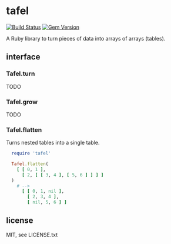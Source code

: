 
# tafel

[![Build Status](https://secure.travis-ci.org/jmettraux/tafel.svg)](http://travis-ci.org/jmettraux/tafel)
[![Gem Version](https://badge.fury.io/rb/tafel.svg)](http://badge.fury.io/rb/tafel)

A Ruby library to turn pieces of data into arrays of arrays (tables).

## interface

### Tafel.turn

TODO

### Tafel.grow

TODO

### Tafel.flatten

Turns nested tables into a single table.

```ruby
  require 'tafel'

  Tafel.flatten(
    [ [ 0, 1 ],
      [ 2, [ [ 3, 4 ], [ 5, 6 ] ] ] ]
  )
    # -->
      [ [ 0, 1, nil ],
        [ 2, 3, 4 ],
        [ nil, 5, 6 ] ]
```

## license

MIT, see LICENSE.txt

